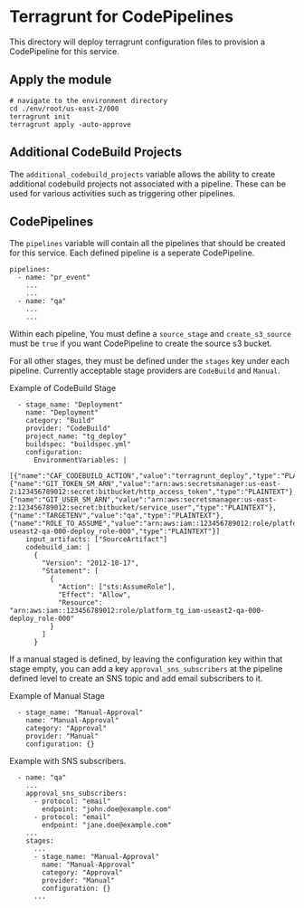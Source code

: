 # Terragrunt for CodePipelines

This directory will deploy terragrunt configuration files to provision a CodePipeline for this service.

## Apply the module

```shell
# navigate to the environment directory
cd ./env/root/us-east-2/000
terragrunt init
terragrunt apply -auto-approve
```

## Additional CodeBuild Projects

The `additional_codebuild_projects` variable allows the ability to create additional codebuild projects not associated with a pipeline. These can be used for various activities such as triggering other pipelines. 

## CodePipelines

The `pipelines` variable will contain all the pipelines that should be created for this service. Each defined pipeline is a seperate CodePipeline.
```
pipelines:
  - name: "pr_event"
    ...
    ...
  - name: "qa"
    ...
    ...
```

Within each pipeline, You must define a `source_stage` and `create_s3_source` must be `true` if you want CodePipeline to create the source s3 bucket. 

For all other stages, they must be defined under the `stages` key under each pipeline. Currently acceptable stage providers are `CodeBuild` and `Manual`. 

Example of CodeBuild Stage
```
  - stage_name: "Deployment"
    name: "Deployment"
    category: "Build"
    provider: "CodeBuild"
    project_name: "tg_deploy"
    buildspec: "buildspec.yml"
    configuration:
      EnvironmentVariables: |
        [{"name":"CAF_CODEBUILD_ACTION","value":"terragrunt_deploy","type":"PLAINTEXT"},{"name":"GIT_TOKEN_SM_ARN","value":"arn:aws:secretsmanager:us-east-2:123456789012:secret:bitbucket/http_access_token","type":"PLAINTEXT"},{"name":"GIT_USER_SM_ARN","value":"arn:aws:secretsmanager:us-east-2:123456789012:secret:bitbucket/service_user","type":"PLAINTEXT"},{"name":"TARGETENV","value":"qa","type":"PLAINTEXT"},{"name":"ROLE_TO_ASSUME","value":"arn:aws:iam::123456789012:role/platform_tg_iam-useast2-qa-000-deploy_role-000","type":"PLAINTEXT"}]
    input_artifacts: ["SourceArtifact"]
    codebuild_iam: |
      {
        "Version": "2012-10-17",
        "Statement": [
          {
            "Action": ["sts:AssumeRole"],
            "Effect": "Allow",
            "Resource": "arn:aws:iam::123456789012:role/platform_tg_iam-useast2-qa-000-deploy_role-000"
          }
        ]
      }
```

If a manual staged is defined, by leaving the configuration key within that stage empty, you can add a key `approval_sns_subscribers` at the pipeline defined level to create an SNS topic and add email subscribers to it. 

Example of Manual Stage
```
  - stage_name: "Manual-Approval"
    name: "Manual-Approval"
    category: "Approval"
    provider: "Manual"
    configuration: {}
```

Example with SNS subscribers. 
```
  - name: "qa"
    ...
    approval_sns_subscribers:
      - protocol: "email"
        endpoint: "john.doe@example.com"
      - protocol: "email"
        endpoint: "jane.doe@example.com"
    ...
    stages:
      ...
      - stage_name: "Manual-Approval"
        name: "Manual-Approval"
        category: "Approval"
        provider: "Manual"
        configuration: {}
      ...
```
